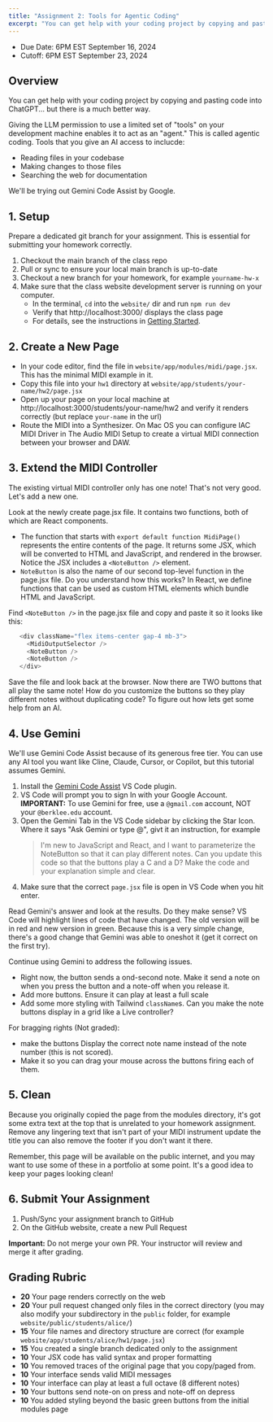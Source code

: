 ```yaml
---
title: "Assignment 2: Tools for Agentic Coding"
excerpt: "You can get help with your coding project by copying and pasting code into ChatGPT–but there is a much better way..."
---
```


- Due Date: 6PM EST September 16, 2024
- Cutoff: 6PM EST September 23, 2024

## Overview

You can get help with your coding project by copying and pasting code into ChatGPT... but there is a much better way.

Giving the LLM permission to use a limited set of "tools" on your development machine enables it to act as an "agent." This is called agentic coding. Tools that you give an AI access to inclucde:

- Reading files in your codebase
- Making changes to those files
- Searching the web for documentation

We'll be trying out Gemini Code Assist by Google.

## 1. Setup

Prepare a dedicated git branch for your assignment. This is essential for
submitting your homework correctly.

1. Checkout the main branch of the class repo
1. Pull or sync to ensure your local main branch is up-to-date
1. Checkout a new branch for your homework, for example `yourname-hw-x`
1. Make sure that the class website development server is running on your computer.
   - In the terminal, `cd` into the `website/` dir and run `npm run dev`
   - Verify that http://localhost:3000/ displays the class page
   - For details, see the instructions in [Getting Started](/modules/getting-started).

## 2. Create a New Page

- In your code editor, find the file in `website/app/modules/midi/page.jsx`. This has the minimal MIDI example in it.
- Copy this file into your `hw1` directory at `website/app/students/your-name/hw2/page.jsx`
- Open up your page on your local machine at
http://localhost:3000/students/your-name/hw2 and verify it renders correctly
(but replace `your-name` in the url)
- Route the MIDI into a Synthesizer. On Mac OS you can configure IAC MIDI Driver in The Audio MIDI Setup to create a virtual MIDI connection between your browser and DAW.

## 3. Extend the MIDI Controller

The existing virtual MIDI controller only has one note! That's not very good. Let's add a new one.

Look at the newly create page.jsx file. It contains two functions, both of which are React components.

- The function that starts with `export default function MidiPage()` represents the entire contents of the page. It returns some JSX, which will be converted to HTML and JavaScript, and rendered in the browser. Notice the JSX includes a `<NoteButton />` element.
- `NoteButton` is also the name of our second top-level function in the page.jsx file. Do you understand how this works? In React, we define functions that can be used as custom HTML elements which bundle HTML and JavaScript.

Find `<NoteButton />` in the page.jsx file and copy and paste it so it looks like this:

```javascript
   <div className="flex items-center gap-4 mb-3">
     <MidiOutputSelector />
     <NoteButton />
     <NoteButton />
   </div>
```

Save the file and look back at the browser. Now there are TWO buttons that all play the same note! How do you customize the buttons so they play different notes without duplicating code? To figure out how lets get some help from an AI.

## 4. Use Gemini

We'll use Gemini Code Assist because of its generous free tier. You can use any AI tool you want like Cline, Claude, Cursor, or Copilot, but this tutorial assumes Gemini.

1. Install the [Gemini Code Assist](https://marketplace.visualstudio.com/items?itemName=Google.geminicodeassist) VS Code plugin.
1. VS Code will prompt you to sign In with your Google Account. **IMPORTANT:** To use Gemini for free, use a `@gmail.com` account, NOT your `@berklee.edu` account.
1. Open the Gemini Tab in the VS Code sidebar by clicking the Star Icon. Where it says "Ask Gemini or type @", givt it an instruction, for example
   > I'm new to JavaScript and React, and I want to parameterize the NoteButton so that it can play different notes. Can you update this code so that the buttons play a C and a D? Make the code and your explanation simple and clear.
1. Make sure that the correct `page.jsx` file is open in VS Code when you hit enter.

Read Gemini's answer and look at the results. Do they make sense? VS Code will highlight lines of code that have changed. The old version will be in red and new version in green. Because this is a very simple change, there's a good change that Gemini was able to oneshot it (get it correct on the first try).

Continue using Gemini to address the following issues. 

- Right now, the button sends a ond-second note. Make it send a note on when you press the button and a note-off when you release it. 
- Add more buttons. Ensure it can play at least a full scale
- Add some more styling with Tailwind `className`s. Can you make the note buttons display in a grid like a Live controller?


For bragging rights (Not graded):
- make the buttons Display the correct note name instead of the note number (this is not scored).
- Make it so you can drag your mouse across the buttons firing each of them. 

## 5. Clean 

Because you originally copied the page from the modules directory, it's got some
extra text at the top that is unrelated to your homework assignment. Remove any
lingering text that isn't part of your MIDI instrument update the title you can
also remove the footer if you don't want it there.

Remember, this page will be available on the public internet, and you may want to use some of these in a portfolio at some point. It's a good idea to keep your pages looking clean!

## 6. Submit Your Assignment

1. Push/Sync your assignment branch to GitHub
1. On the GitHub website, create a new Pull Request

**Important:** Do not merge your own PR. Your instructor will review and merge it after grading.

## Grading Rubric

- **20** Your page renders correctly on the web
- **20** Your pull request changed only files in the correct directory (you may also modify your subdirectory in the `public` folder, for example `website/public/students/alice/`)
- **15** Your file names and directory structure are correct (for example `website/app/students/alice/hw1/page.jsx`)
- **15** You created a single branch dedicated only to the assignment
- **10** Your JSX code has valid syntax and proper formatting
- **10** You removed traces of the original page that you copy/paged from.
- **10** Your interface sends valid MIDI messages
- **10** Your interface can play at least a full octave (8 different notes)
- **10** Your buttons send note-on on press and note-off on depress
- **10** You added styling beyond the basic green buttons from the initial modules page

